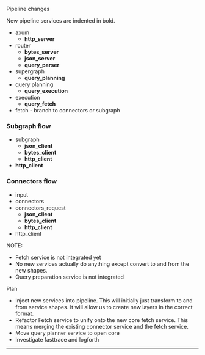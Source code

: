 





Pipeline changes

New pipeline services are indented in bold.

* axum
  * **http_server**
* router
  * **bytes_server**
  * **json_server**
  * **query_parser**
* supergraph
  * **query_planning**
* query planning
  * **query_execution**  
* execution
  * **query_fetch**
* fetch - branch to connectors or subgraph

### Subgraph flow
* subgraph
  * **json_client**
  * **bytes_client**
  * **http_client**
* **http_client**

### Connectors flow
* input
* connectors
* connectors_request
  * **json_client**
  * **bytes_client**
  * **http_client**
* http_client

NOTE:
* Fetch service is not integrated yet
* No new services actually do anything except convert to and from the new shapes.
* Query preparation service is not integrated

Plan
* Inject new services into pipeline. This will initially just transform to and from service shapes. It will allow us to create new layers in the correct format.
* Refactor Fetch service to unify onto the new core fetch service. This means merging the existing connector service and the fetch service.
* Move query planner service to open core
* Investigate fasttrace and logforth

****